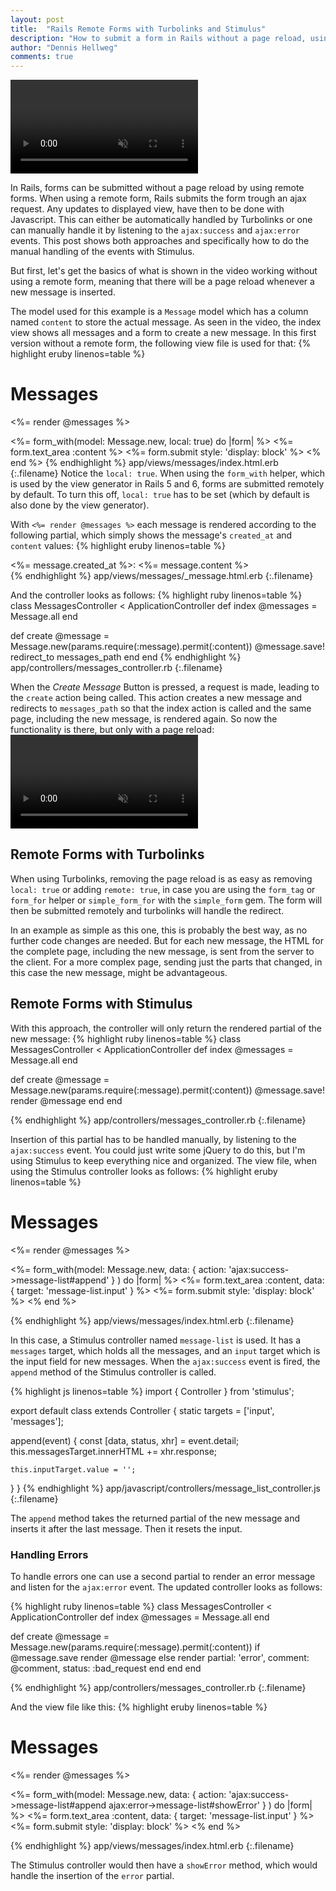 ```yaml
---
layout: post
title:  "Rails Remote Forms with Turbolinks and Stimulus"
description: "How to submit a form in Rails without a page reload, using either Turbolinks or Stimulus."
author: "Dennis Hellweg"
comments: true
---
```


<video autoplay loop muted playsinline controls class="video-w80 shadow">
  <source src="/assets/remoteformsresult.mp4" type="video/mp4">
</video>

In Rails, forms can be submitted without a page reload by using remote forms.
When using a remote form, Rails submits the form trough an ajax request. Any updates
to displayed view, have then to be done with Javascript. This can either be
automatically handled by Turbolinks or one can manually handle it by listening
to the `ajax:success` and `ajax:error` events. This post shows both approaches and 
specifically how to do the manual handling of the events with Stimulus.

But first, let's get the basics of what is shown in the video working without using a remote form, meaning that 
there will be a page reload whenever a new message is inserted.

The model used for this example is a `Message` model which has a column named 
`content` to store the actual message. As seen in the video, the index view shows 
all messages and a form to create a new message. In this first version without a
remote form, the following view file is used for that:
{% highlight eruby linenos=table %}
<h1>Messages</h1>
<%= render @messages %>

<%= form_with(model: Message.new, local: true) do |form| %>
  <%= form.text_area :content %>
  <%= form.submit style: 'display: block' %>
<% end %>
{% endhighlight %}
app/views/messages/index.html.erb
{:.filename}
Notice the `local: true`. When using the `form_with` helper, which is used by the view generator
in Rails 5 and 6, forms are submitted remotely by default. To turn this off,
`local: true` has to be set (which by default is also done by the view generator).

With `<%= render @messages %>` each message is rendered according to the following partial,
which simply shows the message's `created_at` and `content` values:
{% highlight eruby linenos=table %}
<div>
  <%= message.created_at %>: <%= message.content %>
</div>
{% endhighlight %}
app/views/messages/_message.html.erb
{:.filename}

And the controller looks as follows:
{% highlight ruby linenos=table %}
class MessagesController < ApplicationController
  def index
    @messages = Message.all
  end

  def create
    @message = Message.new(params.require(:message).permit(:content))
    @message.save!
    redirect_to messages_path
  end
end
{% endhighlight %}
app/controllers/messages_controller.rb
{:.filename}

When the _Create Message_ Button is pressed, a request is made, leading to the `create` action being called.
This action creates a new message and redirects to `messages_path` so that the 
index action is called and the same page, including the new message, is rendered again.
So now the functionality is there, but only with a page reload:
<video autoplay loop muted playsinline controls class="video-w80">
  <source src="/assets/remoteformsreload.mp4" type="video/mp4">
</video>

## Remote Forms with Turbolinks
When using Turbolinks, removing the page reload is as easy as removing `local: true` or 
adding `remote: true`, in case you are using the `form_tag` or `form_for` helper or `simple_form_for` with the `simple_form` gem.
The form will then be submitted remotely and turbolinks will handle the redirect.

In an example as simple as this one, this is probably the best way, as no further 
code changes are needed. But for each new message, the HTML for the complete page,
including the new message, is sent from the server to the client. For a more
complex page, sending just the parts that changed, in this case the new message,
might be advantageous.


## Remote Forms with Stimulus
With this approach, the controller will only return the rendered partial 
of the new message:
{% highlight ruby linenos=table %}
class MessagesController < ApplicationController
  def index
    @messages = Message.all
  end

  def create
    @message = Message.new(params.require(:message).permit(:content))
    @message.save!
    render @message
  end
end

{% endhighlight %}
app/controllers/messages_controller.rb
{:.filename}

Insertion of this partial has to be handled manually, by listening to the 
`ajax:success` event. You could just write some
jQuery to do this, but I'm using Stimulus to keep everything nice and organized.
The view file, when using the Stimulus controller looks as follows:
{% highlight eruby linenos=table %}
<h1>Messages</h1>

<div data-controller='message-list'>
  <div data-target='message-list.messages'>
    <%= render @messages %>
  </div>

  <%= form_with(model: Message.new,
        data: { action: 'ajax:success->message-list#append' }
      ) do |form| %>
    <%= form.text_area :content, data: { target: 'message-list.input' } %>
    <%= form.submit style: 'display: block' %>
  <% end %>
</div>
{% endhighlight %}
app/views/messages/index.html.erb
{:.filename}

In this case, a Stimulus controller named `message-list` is used. It has a 
`messages` target, which holds all the messages, and an `input` target which is
the input field for new messages. When the `ajax:success` event is fired, the
`append` method of the Stimulus controller is called.

{% highlight js linenos=table %}
import { Controller } from 'stimulus';

export default class extends Controller {
  static targets = ['input', 'messages'];

  append(event) {
    const [data, status, xhr] = event.detail;
    this.messagesTarget.innerHTML += xhr.response;

    this.inputTarget.value = '';
  }
}
{% endhighlight %}
app/javascript/controllers/message_list_controller.js
{:.filename}

The `append` method takes the returned partial of the new message and inserts
it after the last message. Then it resets the input.

### Handling Errors
To handle errors one can use a second partial to render an error message and
listen for the `ajax:error` event. The updated controller looks as follows:

{% highlight ruby linenos=table %}
class MessagesController < ApplicationController
  def index
    @messages = Message.all
  end

  def create
    @message = Message.new(params.require(:message).permit(:content))
    if @message.save
      render @message
    else
      render partial: 'error', comment: @comment, status: :bad_request
    end
  end
end

{% endhighlight %}
app/controllers/messages_controller.rb
{:.filename}

And the view file like this:
{% highlight eruby linenos=table %}
<h1>Messages</h1>

<div data-controller='message-list'>
  <div data-target='message-list.messages'>
    <%= render @messages %>
  </div>

  <%= form_with(model: Message.new,
        data: { action: 'ajax:success->message-list#append 
                         ajax:error->message-list#showError' }
      ) do |form| %>
    <%= form.text_area :content, data: { target: 'message-list.input' } %>
    <%= form.submit style: 'display: block' %>
  <% end %>
</div>
{% endhighlight %}
app/views/messages/index.html.erb
{:.filename}

The Stimulus controller would then have a `showError` method, which would handle
the insertion of the `error` partial.
